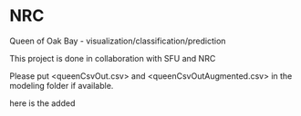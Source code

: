 # NRC
Queen of Oak Bay - visualization/classification/prediction

This project is done in collaboration with SFU and NRC

Please put <queenCsvOut.csv> and <queenCsvOutAugmented.csv> in the modeling folder if available. 


here is the added


